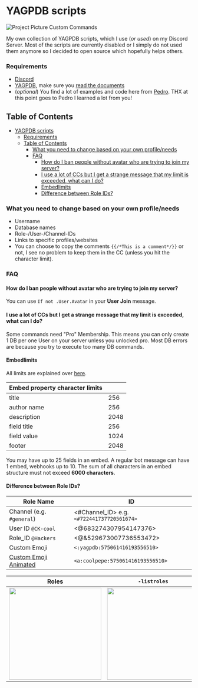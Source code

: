 # YAGPDB scripts

![Project Picture Custom Commands](https://github.com/CHEF-KOCH/YAGPDB-scripts/blob/master/Screenshots/CustomCommands.png?raw=true)

My own collection of YAGPDB scripts, which I use (_or used_) on my Discord Server. Most of the scripts are currently disabled or I simply do not used them anymore so I decided to open source which hopefully helps others.


### Requirements
* [Discord](https://discord.com/)
* [YAGPDB](https://yagpdb.xyz/), make sure you [read the documents](https://docs.yagpdb.xyz/commands/all-commands)
* (_optional_) You find a lot of examples and code here from [Pedro](https://github.com/Pedro-Pessoa/). THX at this point goes to Pedro I learned a lot from you!


## Table of Contents
* [YAGPDB scripts](#yagpdb-scripts)
    * [Requirements](#requirements)
  * [Table of Contents](#table-of-contents)
    * [What you need to change based on your own profile/needs](#what-you-need-to-change-based-on-your-own-profileneeds)
    * [FAQ](#faq)
      * [How do I ban people without avatar who are trying to join my server?](#how-do-i-ban-people-without-avatar-who-are-trying-to-join-my-server)
      * [I use a lot of CCs but I get a strange message that my limit is exceeded, what can I do?](#i-use-a-lot-of-ccs-but-i-get-a-strange-message-that-my-limit-is-exceeded-what-can-i-do)
      * [Embedlimits](#embedlimits)
      * [Difference between Role IDs?](#difference-between-role-ids)


### What you need to change based on your own profile/needs
* Username
* Database names
* Role-/User-/Channel-IDs
* Links to specific profiles/websites
* You can choose to copy the comments `{{/*This is a comment*/}}` or not, I see no problem to keep them in the CC (unless you hit the character limit).


### FAQ

#### How do I ban people without avatar who are trying to join my server?

You can use `If not .User.Avatar` in your **User Join** message.


#### I use a lot of CCs but I get a strange message that my limit is exceeded, what can I do?

Some commands need "Pro" Membership. This means you can only create 1 DB per one User on your server unless you unlocked pro. Most DB errors are because you try to execute too many DB commands.


#### Embedlimits

All limits are explained over [here](https://discord.com/developers/docs/resources/channel#embed-limits).


| Embed property character limits |  |
| --- | --- |
| title       | 256 |
| author name | 256 |
| description | 2048 |
| field title | 256 |
| field value | 1024 |
| footer      | 2048 |

You may have up to 25 fields in an embed. A regular bot message can have 1 embed, webhooks up to 10. The sum of all characters in an embed structure must not exceed **6000 characters**.


#### Difference between Role IDs?

| Role Name  | ID          |
|------------|-------------|
| Channel (e.g. `#general`) | <#Channel_ID> e.g. `<#722441737720561674>` |
| User ID `@CK-cool` | <@683274307954147376> |
| Role_ID `@Hackers` | <@&529673007736553472> |
| Custom Emoji | `<:yagpdb:575061416193556510>` |
| [Custom Emoji Animated](https://docs.yagpdb.xyz/reference/animated_emotes) | `<a:coolpepe:575061416193556510>`


| Roles      | `-listroles`  |
|------------|-------------|
| <img src="https://github.com/CHEF-KOCH/YAGPDB-scripts/blob/master/Screenshots/Role%20IDs%20explained.png?raw=true" width="250"> | <img src="https://github.com/CHEF-KOCH/YAGPDB-scripts/blob/master/Screenshots/listroles.png?raw=true" width="250"> |



